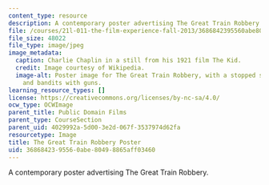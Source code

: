 ```yaml
---
content_type: resource
description: A contemporary poster advertising The Great Train Robbery.
file: /courses/21l-011-the-film-experience-fall-2013/3686842395560abe80498865aff03460_trainrob.jpg
file_size: 48022
file_type: image/jpeg
image_metadata:
  caption: Charlie Chaplin in a still from his 1921 film The Kid.
  credit: Image courtesy of Wikipedia.
  image-alt: Poster image for The Great Train Robbery, with a stopped steam locomotive
    and bandits with guns.
learning_resource_types: []
license: https://creativecommons.org/licenses/by-nc-sa/4.0/
ocw_type: OCWImage
parent_title: Public Domain Films
parent_type: CourseSection
parent_uid: 4029992a-5d00-3e2d-067f-3537974d62fa
resourcetype: Image
title: The Great Train Robbery Poster
uid: 36868423-9556-0abe-8049-8865aff03460
---
```

A contemporary poster advertising The Great Train Robbery.